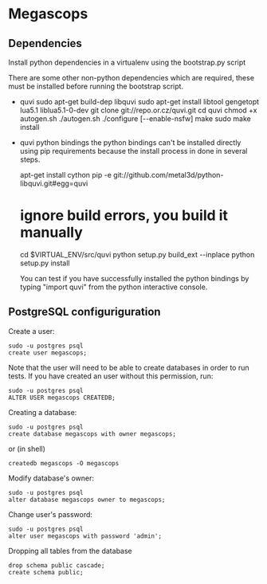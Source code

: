 Megascops
=========

Dependencies
------------

Install python dependencies in a virtualenv using the bootstrap.py script

There are some other non-python dependencies which are required,
these must be installed before running the bootstrap script.

 * quvi
   sudo apt-get build-dep libquvi
   sudo apt-get install libtool gengetopt lua5.1 liblua5.1-0-dev
   git clone git://repo.or.cz/quvi.git
   cd quvi
   chmod +x autogen.sh
   ./autogen.sh
   ./configure [--enable-nsfw]
   make
   sudo make install

 * quvi python bindings
   the python bindings can't be installed directly using pip requirements
   because the install process in done in several steps.

    apt-get install cython
    pip -e git://github.com/metal3d/python-libquvi.git#egg=quvi
    # ignore build errors, you build it manually
    cd $VIRTUAL_ENV/src/quvi
    python setup.py build_ext --inplace
    python setup.py install

   You can test if you have successfully installed the python bindings by
   typing "import quvi" from the python interactive console.


PostgreSQL configuriguration
----------------------------

Create a user:

    sudo -u postgres psql
    create user megascops;

Note that the user will need to be able to create databases in order to run
tests. If you have created an user without this permission, run:

    sudo -u postgres psql
    ALTER USER megascops CREATEDB;

Creating a database:

    sudo -u postgres psql
    create database megascops with owner megascops;

or (in shell)

    createdb megascops -O megascops

Modify database's owner:

    sudo -u postgres psql
    alter database megascops owner to megascops;

Change user's password:

    sudo -u postgres psql
    alter user megascops with password 'admin';

Dropping all tables from the database

    drop schema public cascade;
    create schema public;
